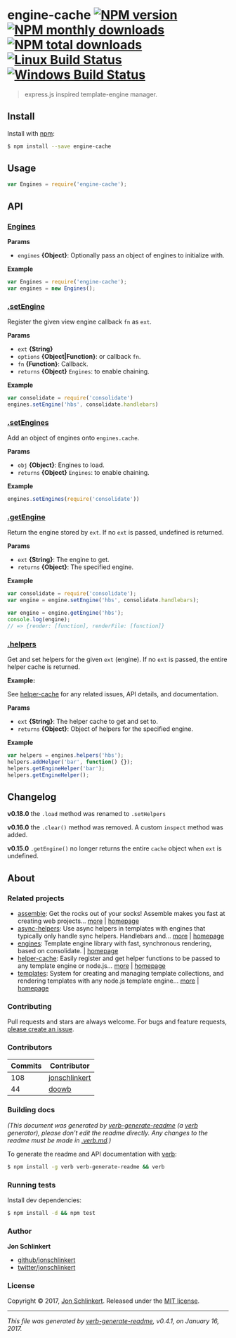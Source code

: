 # engine-cache [![NPM version](https://img.shields.io/npm/v/engine-cache.svg?style=flat)](https://www.npmjs.com/package/engine-cache) [![NPM monthly downloads](https://img.shields.io/npm/dm/engine-cache.svg?style=flat)](https://npmjs.org/package/engine-cache)  [![NPM total downloads](https://img.shields.io/npm/dt/engine-cache.svg?style=flat)](https://npmjs.org/package/engine-cache) [![Linux Build Status](https://img.shields.io/travis/jonschlinkert/engine-cache.svg?style=flat&label=Travis)](https://travis-ci.org/jonschlinkert/engine-cache) [![Windows Build Status](https://img.shields.io/appveyor/ci/jonschlinkert/engine-cache.svg?style=flat&label=AppVeyor)](https://ci.appveyor.com/project/jonschlinkert/engine-cache)

> express.js inspired template-engine manager.

## Install

Install with [npm](https://www.npmjs.com/):

```sh
$ npm install --save engine-cache
```

## Usage

```js
var Engines = require('engine-cache');
```

## API

### [Engines](index.js#L21)

**Params**

* `engines` **{Object}**: Optionally pass an object of engines to initialize with.

**Example**

```js
var Engines = require('engine-cache');
var engines = new Engines();
```

### [.setEngine](index.js#L43)

Register the given view engine callback `fn` as `ext`.

**Params**

* `ext` **{String}**
* `options` **{Object|Function}**: or callback `fn`.
* `fn` **{Function}**: Callback.
* `returns` **{Object}** `Engines`: to enable chaining.

**Example**

```js
var consolidate = require('consolidate')
engines.setEngine('hbs', consolidate.handlebars)
```

### [.setEngines](index.js#L74)

Add an object of engines onto `engines.cache`.

**Params**

* `obj` **{Object}**: Engines to load.
* `returns` **{Object}** `Engines`: to enable chaining.

**Example**

```js
engines.setEngines(require('consolidate'))
```

### [.getEngine](index.js#L101)

Return the engine stored by `ext`. If no `ext` is passed, undefined is returned.

**Params**

* `ext` **{String}**: The engine to get.
* `returns` **{Object}**: The specified engine.

**Example**

```js
var consolidate = require('consolidate');
var engine = engine.setEngine('hbs', consolidate.handlebars);

var engine = engine.getEngine('hbs');
console.log(engine);
// => {render: [function], renderFile: [function]}
```

### [.helpers](index.js#L132)

Get and set helpers for the given `ext` (engine). If no `ext` is passed, the entire helper cache is returned.

**Example:**

See [helper-cache](https://github.com/jonschlinkert/helper-cache) for any related issues, API details, and documentation.

**Params**

* `ext` **{String}**: The helper cache to get and set to.
* `returns` **{Object}**: Object of helpers for the specified engine.

**Example**

```js
var helpers = engines.helpers('hbs');
helpers.addHelper('bar', function() {});
helpers.getEngineHelper('bar');
helpers.getEngineHelper();
```

## Changelog

**v0.18.0** the `.load` method was renamed to `.setHelpers`

**v0.16.0** the `.clear()` method was removed. A custom `inspect` method was added.

**v0.15.0** `.getEngine()` no longer returns the entire `cache` object when `ext` is undefined.

## About

### Related projects

* [assemble](https://www.npmjs.com/package/assemble): Get the rocks out of your socks! Assemble makes you fast at creating web projects… [more](https://github.com/assemble/assemble) | [homepage](https://github.com/assemble/assemble "Get the rocks out of your socks! Assemble makes you fast at creating web projects. Assemble is used by thousands of projects for rapid prototyping, creating themes, scaffolds, boilerplates, e-books, UI components, API documentation, blogs, building websit")
* [async-helpers](https://www.npmjs.com/package/async-helpers): Use async helpers in templates with engines that typically only handle sync helpers. Handlebars and… [more](https://github.com/doowb/async-helpers) | [homepage](https://github.com/doowb/async-helpers "Use async helpers in templates with engines that typically only handle sync helpers. Handlebars and Lodash have been tested.")
* [engines](https://www.npmjs.com/package/engines): Template engine library with fast, synchronous rendering, based on consolidate. | [homepage](https://github.com/assemble/engines "Template engine library with fast, synchronous rendering, based on consolidate.")
* [helper-cache](https://www.npmjs.com/package/helper-cache): Easily register and get helper functions to be passed to any template engine or node.js… [more](https://github.com/jonschlinkert/helper-cache) | [homepage](https://github.com/jonschlinkert/helper-cache "Easily register and get helper functions to be passed to any template engine or node.js application. Methods for both sync and async helpers.")
* [templates](https://www.npmjs.com/package/templates): System for creating and managing template collections, and rendering templates with any node.js template engine… [more](https://github.com/jonschlinkert/templates) | [homepage](https://github.com/jonschlinkert/templates "System for creating and managing template collections, and rendering templates with any node.js template engine. Can be used as the basis for creating a static site generator or blog framework.")

### Contributing

Pull requests and stars are always welcome. For bugs and feature requests, [please create an issue](../../issues/new).

### Contributors

| **Commits** | **Contributor** | 
| --- | --- |
| 108 | [jonschlinkert](https://github.com/jonschlinkert) |
| 44 | [doowb](https://github.com/doowb) |

### Building docs

_(This document was generated by [verb-generate-readme](https://github.com/verbose/verb-generate-readme) (a [verb](https://github.com/verbose/verb) generator), please don't edit the readme directly. Any changes to the readme must be made in [.verb.md](.verb.md).)_

To generate the readme and API documentation with [verb](https://github.com/verbose/verb):

```sh
$ npm install -g verb verb-generate-readme && verb
```

### Running tests

Install dev dependencies:

```sh
$ npm install -d && npm test
```

### Author

**Jon Schlinkert**

* [github/jonschlinkert](https://github.com/jonschlinkert)
* [twitter/jonschlinkert](https://twitter.com/jonschlinkert)

### License

Copyright © 2017, [Jon Schlinkert](https://github.com/jonschlinkert).
Released under the [MIT license](LICENSE).

***

_This file was generated by [verb-generate-readme](https://github.com/verbose/verb-generate-readme), v0.4.1, on January 16, 2017._
